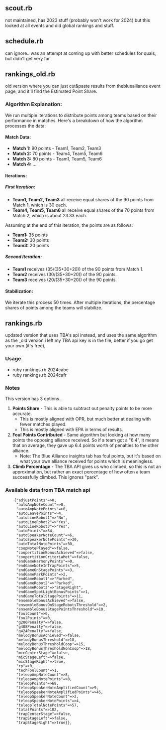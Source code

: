 ## scout.rb
not maintained, has 2023 stuff (probably won't work for 2024)
but this looked at all events and did global rankings and stuff.

## schedule.rb
can ignore.. was an attempt at coming up with better schedules for quals, but didn't get very far

## rankings_old.rb
old version where you can just cut&paste results from thebluealliance event page, and it'll find the Estimated Point Share.

### Algorithm Explanation:

We run multiple iterations to distribute points among teams based on their performance in matches. Here's a breakdown of how the algorithm processes the data:

#### Match Data:
- **Match 1:** 90 points - Team1, Team2, Team3
- **Match 2:** 70 points - Team4, Team5, Team6
- **Match 3:** 80 points - Team1, Team5, Team6
- **Match 4:** ...

#### Iterations:

##### First Iteration:
- **Team1, Team2, Team3** all receive equal shares of the 90 points from Match 1, which is 30 each.
- **Team4, Team5, Team6** all receive equal shares of the 70 points from Match 2, which is about 23.33 each.

Assuming at the end of this iteration, the points are as follows:
- **Team1:** 35 points
- **Team2:** 30 points
- **Team3:** 20 points

##### Second Iteration:
- **Team1** receives \(35/(35+30+20)\) of the 90 points from Match 1.
- **Team2** receives \(30/(35+30+20)\) of the 90 points.
- **Team3** receives \(20/(35+30+20)\) of the 90 points.

#### Stabilization:
We iterate this process 50 times. After multiple iterations, the percentage shares of points among the teams will stabilize.


## rankings.rb
updated version that uses TBA's api instead, and uses the same algorithm as the \_old version
i left my TBA api key is in the file, better if you go get your own (it's free), 

### Usage
- ruby rankings.rb 2024cabe
- ruby rankings.rb 2024cafr

### Notes
This version has 3 options..

1. **Points Share** - This is able to subtract out penalty points to be more accurate.
   - This is mostly aligned with OPR, but much better at dealing with fewer matches played.
   - This is mostly aligned with EPA in terms of results.
2. **Foul Points Contributed** - Same algorithm but looking at how many points the opposing alliance received. So if a team got a "6.4", it means that on average, they gave up 6.4 points worth of penalties to the other alliance.
   - Note: The Blue Alliance insights tab has foul points, but it's based on what your own alliance received for points which is meaningless.
3. **Climb Percentage** - The TBA API gives us who climbed, so this is not an approximation, but rather an exact percentage of how often a team successfully climbed. This ignores "park".

### Available data from TBA match api
```
    {"adjustPoints"=>0,
     "autoAmpNoteCount"=>0,
     "autoAmpNotePoints"=>0,
     "autoLeavePoints"=>4,
     "autoLineRobot1"=>"No",
     "autoLineRobot2"=>"Yes",
     "autoLineRobot3"=>"Yes",
     "autoPoints"=>34,
     "autoSpeakerNoteCount"=>6,
     "autoSpeakerNotePoints"=>30,
     "autoTotalNotePoints"=>30,
     "coopNotePlayed"=>false,
     "coopertitionBonusAchieved"=>false,
     "coopertitionCriteriaMet"=>false,
     "endGameHarmonyPoints"=>0,
     "endGameNoteInTrapPoints"=>5,
     "endGameOnStagePoints"=>3,
     "endGameParkPoints"=>2,
     "endGameRobot1"=>"Parked",
     "endGameRobot2"=>"Parked",
     "endGameRobot3"=>"StageRight",
     "endGameSpotLightBonusPoints"=>1,
     "endGameTotalStagePoints"=>11,
     "ensembleBonusAchieved"=>false,
     "ensembleBonusOnStageRobotsThreshold"=>2,
     "ensembleBonusStagePointsThreshold"=>10,
     "foulCount"=>0,
     "foulPoints"=>0,
     "g206Penalty"=>false,
     "g408Penalty"=>false,
     "g424Penalty"=>false,
     "melodyBonusAchieved"=>false,
     "melodyBonusThreshold"=>18,
     "melodyBonusThresholdCoop"=>15,
     "melodyBonusThresholdNonCoop"=>18,
     "micCenterStage"=>false,
     "micStageLeft"=>false,
     "micStageRight"=>true,
     "rp"=>0,
     "techFoulCount"=>1,
     "teleopAmpNoteCount"=>8,
     "teleopAmpNotePoints"=>8,
     "teleopPoints"=>68,
     "teleopSpeakerNoteAmplifiedCount"=>9,
     "teleopSpeakerNoteAmplifiedPoints"=>45,
     "teleopSpeakerNoteCount"=>2,
     "teleopSpeakerNotePoints"=>4,
     "teleopTotalNotePoints"=>57,
     "totalPoints"=>102,
     "trapCenterStage"=>false,
     "trapStageLeft"=>false,
     "trapStageRight"=>true}},
```
